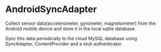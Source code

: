 # AndroidSyncAdapter

Collect sensor data(accelerometer, gyrometer, magnetometer) from the Android mobile device and store it in the local sqlite database.

Sync this data periodically to the cloud MySQL database using SyncAdapter, ContentProvider and a stub authenticator.
